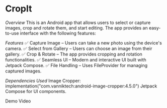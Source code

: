 # CropIt

*Overview* 
This is an Android app that allows users to select or capture images, crop and rotate them, and start editing. The app provides an easy-to-use interface with the following features:

*Features*
✅ Capture Image – Users can take a new photo using the device's camera.
✅ Select from Gallery – Users can choose an image from their gallery.
✅ Crop & Rotate – The app provides cropping and rotation functionalities.
✅ Seamless UI – Modern and interactive UI built with Jetpack Compose.
✅ File Handling – Uses FileProvider for managing captured images.

*Dependencies Used*
Image Cropper: implementation("com.vanniktech:android-image-cropper:4.5.0")
Jetpack Compose for UI components.

Demo Video 
